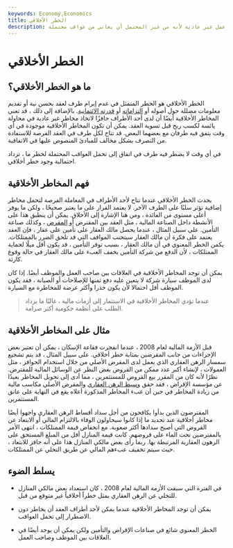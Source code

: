```yaml
---
keywords: Economy,Economics
title: الخطر الأخلاقي
description: توجد المخاطر الأخلاقية عندما يكون لدى طرف في الصفقة حافز لتحمل مخاطر عمل غير عادية لأنه من غير المحتمل أن يعاني من عواقب محتملة.
---
```


# الخطر الأخلاقي
## ما هو الخطر الأخلاقي؟

الخطر الأخلاقي هو الخطر المتمثل في عدم إبرام طرف لعقد بحسن نية أو تقديم معلومات مضللة حول أصوله أو [التزاماته](/liability) أو [قدرته الائتمانية](/five-c-credit). بالإضافة إلى ذلك ، قد تعني المخاطر الأخلاقية أيضًا أن لدى أحد الأطراف حافزًا لاتخاذ مخاطر غير عادية في محاولة يائسة لكسب ربح قبل تسوية العقد. يمكن أن تكون المخاطر الأخلاقية موجودة في أي وقت يتفق فيه طرفان مع بعضهما البعض. قد تتاح لكل طرف في العقد الفرصة للاستفادة من التصرف بشكل مخالف للمبادئ المنصوص عليها في الاتفاقية.

في أي وقت لا يضطر فيه طرف في اتفاق إلى تحمل العواقب المحتملة لخطر ما ، تزداد احتمالية وجود خطر أخلاقي.

## فهم المخاطر الأخلاقية

يحدث الخطر الأخلاقي عندما تتاح لأحد الأطراف في المعاملة الفرصة لتحمل مخاطر إضافية تؤثر سلبًا على الطرف الآخر. لا يعتمد القرار على ما يعتبر صحيحًا ، ولكن ما يوفر أعلى مستوى من الفائدة ، ومن هنا الإشارة إلى الأخلاق. يمكن أن ينطبق هذا على الأنشطة داخل الصناعة المالية ، مثل العقد بين المقترض أو [المقرض](/lender) ، وكذلك صناعة التأمين. على سبيل المثال ، عندما يحصل مالك العقار على تأمين على عقار ، فإن العقد يعتمد على فكرة أن مالك العقار سيتجنب المواقف التي قد تلحق الضرر بالممتلكات. يكمن الخطر المعنوي في أن مالك العقار ، بسبب توفر التأمين ، قد يكون أقل ميلًا لحماية الممتلكات ، لأن الدفع من شركة التأمين يخفف العبء على مالك العقار في حالة وقوع كارثة.

يمكن أن توجد المخاطر الأخلاقية في العلاقات بين صاحب العمل والموظف أيضًا. إذا كان لدى الموظف سيارة شركة لا يتعين عليه دفع ثمنها للإصلاحات أو الصيانة ، فقد يكون الموظف أقل احتمالا لأن يكون حذرا وأكثر عرضة للمخاطرة مع السيارة.

> عندما تؤدي المخاطر الأخلاقية في الاستثمار إلى أزمات مالية ، غالبًا ما يزداد الطلب على أنظمة حكومية أكثر صرامة.

>

## مثال على المخاطر الأخلاقية

قبل الأزمة المالية لعام 2008 ، عندما انفجرت فقاعة الإسكان ، يمكن أن تعتبر بعض الإجراءات من جانب المقرضين بمثابة خطر أخلاقي. على سبيل المثال ، قد يتم تشجيع سمسار الرهن العقاري الذي يعمل لدى المقرض الأصلي من خلال استخدام الحوافز ، مثل العمولات ، لإنشاء أكبر عدد ممكن من القروض بغض النظر عن الوسائل المالية للمقترض. نظرًا لأنه كان من المقرر بيع القروض للمستثمرين ، مما أدى إلى تحويل المخاطر بعيدًا عن مؤسسة الإقراض ، فقد حقق [وسيط الرهن العقاري](/mortgagebroker) والمقرض الأصلي مكاسب مالية من زيادة المخاطر في حين أن عبء المخاطر المذكورة أعلاه يقع في النهاية على عاتق المستثمرين.

المقترضون الذين بدأوا يكافحون من أجل سداد أقساط الرهن العقاري واجهوا أيضًا مخاطر أخلاقية عند تحديد ما إذا كانوا سيحاولون الوفاء بالالتزام المالي أو الابتعاد عن القروض التي أصبح سدادها أكثر صعوبة. مع انخفاض قيمة الممتلكات ، انتهى الأمر بالمقترضين تحت الماء على قروضهم. كانت قيمة المنازل أقل من المبلغ المستحق على الرهون العقارية المرتبطة بها. ربما رأى بعض مالكي المنازل هذا على أنه حافز للابتعاد ، حيث سيتم تخفيف عبءهم المالي عن طريق التخلي عن الممتلكات.

## يسلط الضوء

- في الفترة التي سبقت الأزمة المالية لعام 2008 ، كان استعداد بعض مالكي المنازل للتخلي عن الرهن العقاري يمثل خطراً أخلاقياً غير متوقع من قبل.

- يمكن أن توجد المخاطر الأخلاقية عندما يمكن لأحد أطراف العقد أن يخاطر دون الاضطرار إلى تحمل العواقب.

- الخطر المعنوي شائع في صناعات الإقراض والتأمين ولكن يمكن أن يوجد أيضًا في العلاقات بين الموظف وصاحب العمل.

